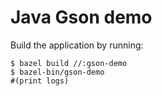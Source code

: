 # Java Gson demo

Build the application by running:
```shell
$ bazel build //:gson-demo
$ bazel-bin/gson-demo
#(print logs)
```
